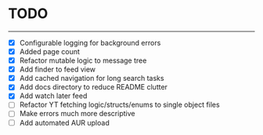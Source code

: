 # TODO
___

 - [x] Configurable logging for background errors
 - [x] Added page count
 - [x] Refactor mutable logic to message tree
 - [x] Add finder to feed view
 - [x] Add cached navigation for long search tasks
 - [x] Add docs directory to reduce README clutter
 - [x] Add watch later feed
 - [ ] Refactor YT fetching logic/structs/enums to single object files 
 - [ ] Make errors much more descriptive
 - [ ] Add automated AUR upload
